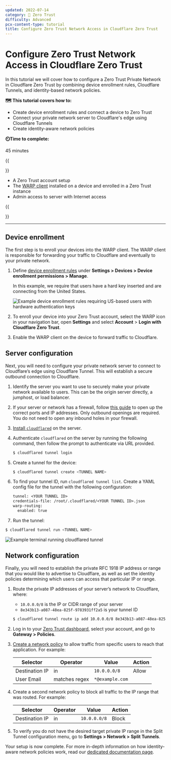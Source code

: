 ```yaml
---
updated: 2022-07-14
category: 🔐 Zero Trust
difficulty: Advanced
pcx-content-type: tutorial
title: Configure Zero Trust Network Access in Cloudflare Zero Trust
---
```


# Configure Zero Trust Network Access in Cloudflare Zero Trust

In this tutorial we will cover how to configure a Zero Trust Private Network in Cloudflare Zero Trust by combining device enrollment rules, Cloudflare Tunnels, and identity-based network policies.

**🗺️ This tutorial covers how to:**

- Create device enrollment rules and connect a device to Zero Trust
- Connect your private network server to Cloudflare's edge using Cloudflare Tunnels
- Create identity-aware network policies

**⏲️Time to complete:**

45 minutes

{{<Aside header="Prerequisites">}}

- A Zero Trust account setup
- The [WARP client](/cloudflare-one/connections/connect-devices/warp/) installed on a device and enrolled in a Zero Trust instance
- Admin access to server with Internet access

{{</Aside>}}

---

## Device enrollment

The first step is to enroll your devices into the WARP client. The WARP client is responsible for forwarding your traffic to Cloudflare and eventually to your private network.

1.  Define [device enrollment rules](/cloudflare-one/connections/connect-devices/warp/warp-settings/#device-enrollment-permissions) under **Settings > Devices > Device enrollment permissions > Manage**.

    In this example, we require that users have a hard key inserted and are connecting from the United States.

    ![Example device enrollment rules requiring US-based users with hardware authentication keys](/cloudflare-one/static/zero-trust-security/ztna/device-enrollment-rules.png)

1.  To enroll your device into your Zero Trust account, select the WARP icon in your navigation bar, open **Settings** and select **Account** > **Login with Cloudflare Zero Trust**.

1.  Enable the WARP client on the device to forward traffic to Cloudflare.

## Server configuration

Next, you will need to configure your private network server to connect to Cloudflare’s edge using Cloudflare Tunnel. This will establish a secure outbound connection to Cloudflare.

1.  Identify the server you want to use to securely make your private network available to users. This can be the origin server directly, a jumphost, or load balancer.

1.  If your server or network has a firewall, follow [this guide](/cloudflare-one/connections/connect-devices/warp/deployment/firewall/) to open up the correct ports and IP addresses. Only outbound openings are required. You do not need to open any inbound holes in your firewall.

1.  [Install `cloudflared`](/cloudflare-one/connections/connect-apps/install-and-setup/installation/) on the server.

1.  Authenticate `cloudflared` on the server by running the following command, then follow the prompt to authenticate via URL provided.

    ```sh
    $ cloudflared tunnel login
    ```

1.  Create a tunnel for the device:

    ```sh
    $ cloudflared tunnel create <TUNNEL NAME>
    ```

1.  To find your tunnel ID, run `cloudflared tunnel list`. Create a YAML config file for the tunnel with the following configuration:

    ```txt
    tunnel: <YOUR TUNNEL ID>
    credentials-file: /root/.cloudflared/<YOUR TUNNEL ID>.json
    warp-routing:
      enabled: true
    ```

1.  Run the tunnel:

```sh
$ cloudflared tunnel run <TUNNEL NAME>
```

![Example terminal running cloudflared tunnel](/cloudflare-one/static/zero-trust-security/ztna/run-tunnel.png)

## Network configuration

Finally, you will need to establish the private RFC 1918 IP address or range that you would like to advertise to Cloudflare, as well as set the identity policies determining which users can access that particular IP or range.

1.  Route the private IP addresses of your server’s network to Cloudflare, where:

    - `10.0.0.0/8` is the IP or CIDR range of your server
    - `8e343b13-a087-48ea-825f-9783931ff2a5` is your tunnel ID

    ```sh
    $ cloudflared tunnel route ip add 10.0.0.0/8 8e343b13-a087-48ea-825f-9783931ff2a5
    ```

1. Log in to your [Zero Trust dashboard](https://dash.teams.cloudflare.com/), select your account, and go to **Gateway > Policies**.

1.  [Create a network policy](/cloudflare-one/policies/filtering/network-policies/) to allow traffic from specific users to reach that application. For example:

    | Selector       | Operator      | Value           | Action |
    |----------------|---------------|-----------------|--------|
    | Destination IP | in            | `10.0.0.0/8`    | Allow  |
    | User Email     | matches regex | `*@example.com` |        |

1.  Create a second network policy to block all traffic to the IP range that was routed. For example:

    | Selector       | Operator      | Value           | Action |
    |----------------|---------------|-----------------|--------|
    | Destination IP | in            | `10.0.0.0/8`    | Block  |

1.  To verify you do not have the desired target private IP range in the Split Tunnel configuration menu, go to **Settings > Network > Split Tunnels**.

Your setup is now complete. For more in-depth information on how identity-aware network policies work, read our [dedicated documentation page](/cloudflare-one/policies/filtering/network-policies/).
